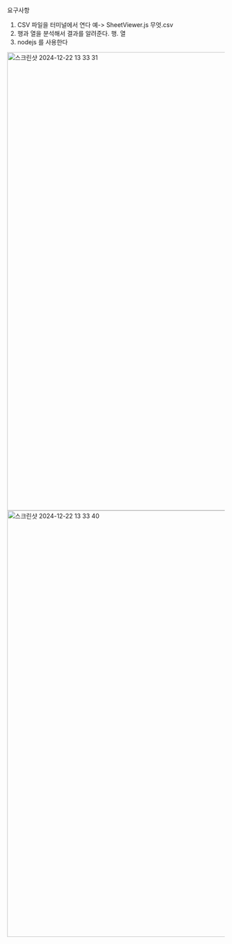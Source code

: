 요구사항

1. CSV 파일을 터미널에서 연다 예-> SheetViewer.js 무엇.csv
2. 행과 열을 분석해서 결과를 알려준다. 행. 열
3. nodejs 를 사용한다

<img width="1062" alt="스크린샷 2024-12-22 13 33 31" src="https://github.com/user-attachments/assets/598eb3fe-33a8-4757-8e4a-e72a36908333" />
<img width="988" alt="스크린샷 2024-12-22 13 33 40" src="https://github.com/user-attachments/assets/be21d549-f5c2-4d1f-8e44-02ff790ca5f2" />